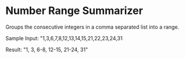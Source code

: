 # Number Range Summarizer

Groups the consecutive integers in a comma separated list into a range.

Sample Input: "1,3,6,7,8,12,13,14,15,21,22,23,24,31

Result: "1, 3, 6-8, 12-15, 21-24, 31"